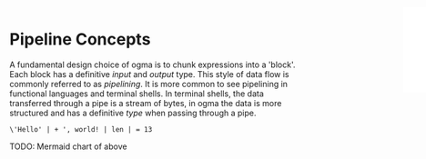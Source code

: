 <iframe src="/.ibox.html?raw=true" style="border:none; position:fixed; width:40px; right:0; z-index=999;"></iframe>

# Pipeline Concepts

A fundamental design choice of ogma is to chunk expressions into a 'block'. Each block has a
definitive _input_ and _output_ type. This style of data flow is commonly referred to as
_pipelining_. It is more common to see pipelining in functional languages and terminal shells.
In terminal shells, the data transferred through a pipe is a stream of bytes, in ogma the data is
more structured and has a definitive _type_ when passing through a pipe.

```plaintext
\'Hello' | + ', world! | len | = 13
```

TODO: Mermaid chart of above
